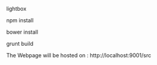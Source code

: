 lightbox

npm install

bower install

grunt build

The Webpage will be hosted on : http://localhost:9001/src

